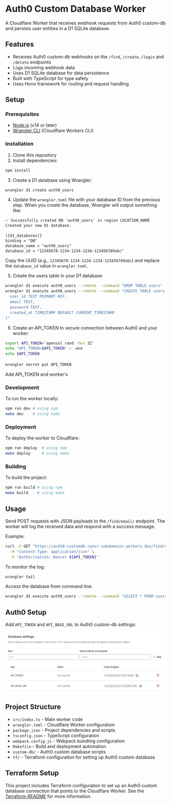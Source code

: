 # Auth0 Custom Database Worker

A Cloudflare Worker that receives webhook requests from Auth0 custom-db and persists user entities in a D1 SQLite database.

## Features

- Receives Auth0 custom-db webhooks on the `/find`, `/create`, `/login` and `/delete` endpoints
- Logs incoming webhook data
- Uses D1 SQLite database for data persistence
- Built with TypeScript for type safety
- Uses Hono framework for routing and request handling

## Setup

### Prerequisites

- [Node.js](https://nodejs.org/) (v14 or later)
- [Wrangler CLI](https://developers.cloudflare.com/workers/wrangler/get-started/) (Cloudflare Workers CLI)

### Installation

1. Clone this repository
2. Install dependencies:

```bash
npm install
```

3. Create a D1 database using Wrangler:

```bash
wrangler d1 create auth0_users
```

4. Update the `wrangler.toml` file with your database ID from the previous step. When you create the database, Wrangler will output something like:

```
✅ Successfully created DB 'auth0_users' in region LOCATION_NAME
Created your new D1 database.

[[d1_databases]]
binding = "DB"
database_name = "auth0_users"
database_id = "12345678-1234-1234-1234-123456789abc"
```

Copy the UUID (e.g., `12345678-1234-1234-1234-123456789abc`) and replace the `database_id` value in `wrangler.toml`.

5. Create the users table in your D1 database:

```bash
wrangler d1 execute auth0_users --remote --command "DROP TABLE users"
wrangler d1 execute auth0_users --remote --command "CREATE TABLE users (
  user_id TEXT PRIMARY KEY,
  email TEXT,
  password TEXT, 
  created_at TIMESTAMP DEFAULT CURRENT_TIMESTAMP
)"
```

6. Create an API_TOKEN to secure connection between Auth0 and your worker:

```bash
export API_TOKEN=`openssl rand -hex 32`
echo "API_TOKEN=$API_TOKEN" > .env
echo $API_TOKEN

wrangler secret put API_TOKEN
```
Add API_TOKEN and worker's 

### Development

To run the worker locally:

```bash
npm run dev # using npm
make dev    # using make
```

### Deployment

To deploy the worker to Cloudflare:

```bash
npm run deploy  # using npm
make deploy     # using make
```

### Building

To build the project:

```bash
npm run build # using npm
make build    # using make
```

## Usage

Send POST requests with JSON payloads to the `/find/email/` endpoint. The worker will log the received data and respond with a success message.

Example:

```bash
curl -X GET "https://auth0-customdb.<your-subdomain>.workers.dev/find/email/me@there.com" \
  -H "Content-Type: application/json" \
  -H "Authorization: Bearer ${API_TOKEN}" 
```

To monitor the log:

```bash
wrangler tail
```

Access the database from command line:

```bash
wrangler d1 execute auth0_users --remote --command "SELECT * FROM users"
```

## Auth0 Setup

Add `API_TOKEN` and `API_BASE_URL` to Auth0 custom-db settings:

![auth0 custom-db key value configuration](./images/custom-db-configuration.png)

## Project Structure

- `src/index.ts` - Main worker code
- `wrangler.toml` - Cloudflare Worker configuration
- `package.json` - Project dependencies and scripts
- `tsconfig.json` - TypeScript configuration
- `webpack.config.js` - Webpack bundling configuration
- `Makefile` - Build and deployment automation
- `custom-db/` - Auth0 custom database scripts
- `tf/` - Terraform configuration for setting up Auth0 custom database

## Terraform Setup

This project includes Terraform configuration to set up an Auth0 custom database connection that points to the Cloudflare Worker. See the [Terraform README](./tf/README.md) for more information.
